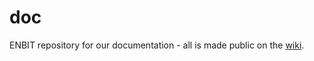 # doc

ENBIT repository for our documentation - all is made public on the [wiki](https://github.com/EN-Brain-Imaging-of-Tumours/doc/wiki).
